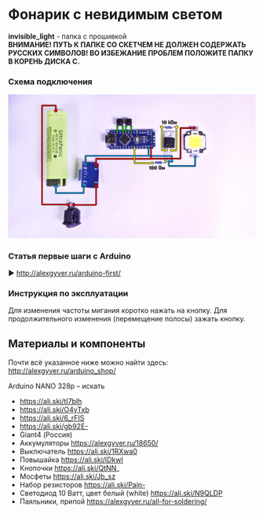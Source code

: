 # Фонарик с невидимым светом

**invisible_light** - папка с прошивкой  
**ВНИМАНИЕ! ПУТЬ К ПАПКЕ СО СКЕТЧЕМ НЕ ДОЛЖЕН СОДЕРЖАТЬ РУССКИХ СИМВОЛОВ!
ВО ИЗБЕЖАНИЕ ПРОБЛЕМ ПОЛОЖИТЕ ПАПКУ В КОРЕНЬ ДИСКА С.**

### Схема подключения
![GyverBomb](https://github.com/AlexGyver/Invisible_flashlight/blob/master/scheme.jpg)

### Статья первые шаги с Arduino
► http://alexgyver.ru/arduino-first/

###  Инструкция по эксплуатации
Для изменения частоты мигания коротко нажать на кнопку. Для продолжительного изменения (перемещение полосы) зажать кнопку.  

##  Материалы и компоненты
Почти всё указанное ниже можно найти здесь:  
http://alexgyver.ru/arduino_shop/

Arduino NANO 328p – искать
* https://ali.ski/tI7blh
* https://ali.ski/O4yTxb
* https://ali.ski/6_rFIS
* https://ali.ski/gb92E-
* Giant4 (Россия)
* Аккумуляторы https://alexgyver.ru/18650/
* Выключатель https://ali.ski/1RXwa0
* Повышайка https://ali.ski/lDkwI
* Кнопочки https://ali.ski/QtNN_
* Мосфеты https://ali.ski/Jb_sz
* Набор резисторов https://ali.ski/Pajn-
* Светодиод 10 Ватт, цвет белый (white) https://ali.ski/N9QLDP
* Паяльники, припой https://alexgyver.ru/all-for-soldering/